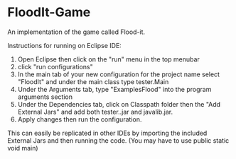 # FloodIt-Game
An implementation of the game called Flood-it. 

Instructions for running on Eclipse IDE:

1. Open Eclipse then click on the "run" menu in the top menubar
2. click "run configurations"
3. In the main tab of your new configuration for the project name select "FloodIt" and under the main class type tester.Main
4. Under the Arguments tab, type "ExamplesFlood" into the program arguments section
5. Under the Dependencies tab, click on Classpath folder then the "Add External Jars" and add both tester..jar and javalib.jar.
6. Apply changes then run the configuration.

This can easily be replicated in other IDEs by importing the included External Jars and then running the code. (You may have to use public static void main)

